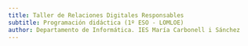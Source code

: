 ```yaml
---
title: Taller de Relaciones Digitales Responsables
subtitle: Programación didáctica (1º ESO - LOMLOE)
author: Departamento de Informática. IES María Carbonell i Sánchez
---
```

